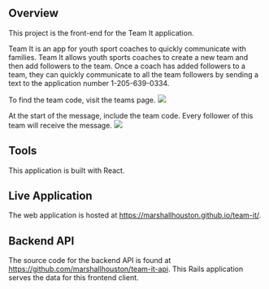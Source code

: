 ## Overview
This project is the front-end for the Team It application.

Team It is an app for youth sport coaches to quickly communicate with families. Team It allows youth sports coaches to create a new team and then add followers to the team. Once a coach has added followers to a team, they can quickly communicate to all the team followers by sending a text to the application number 1-205-639-0334.

To find the team code, visit the teams page. 
<img src='http://i268.photobucket.com/albums/jj12/mrhouston3/team_code_team_it_zps2k1h3vp0.png' >

At the start of the message, include the team code. Every follower of this team will receive the message.
<img src='http://i268.photobucket.com/albums/jj12/mrhouston3/Screen%20Shot%202018-02-26%20at%208.14.14%20PM_zps1xmk9a0x.png' >

## Tools

This application is built with React.

## Live Application
The web application is hosted at https://marshallhouston.github.io/team-it/.

## Backend API
The source code for the backend API is found at https://github.com/marshallhouston/team-it-api. This Rails application serves the data for this frontend client.
